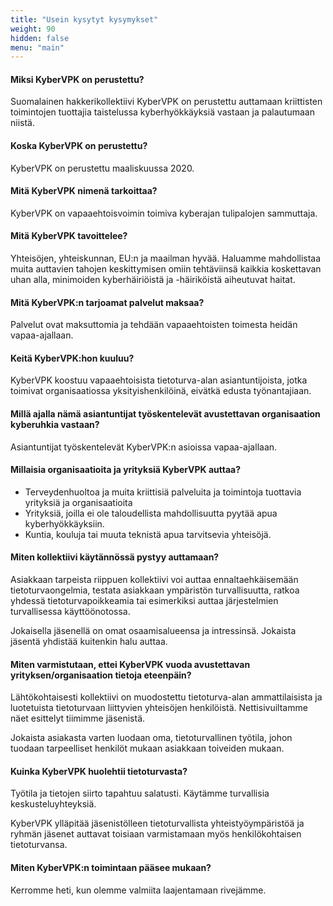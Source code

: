 ```yaml
---
title: "Usein kysytyt kysymykset"
weight: 90
hidden: false
menu: "main"
---
```


#### Miksi KyberVPK on perustettu?
Suomalainen hakkerikollektiivi KyberVPK on perustettu auttamaan kriittisten toimintojen tuottajia taistelussa kyberhyökkäyksiä vastaan ja palautumaan niistä.

#### Koska KyberVPK on perustettu?
KyberVPK on perustettu maaliskuussa 2020.

#### Mitä KyberVPK nimenä tarkoittaa?
KyberVPK on vapaaehtoisvoimin toimiva kyberajan tulipalojen sammuttaja.

#### Mitä KyberVPK tavoittelee?
Yhteisöjen, yhteiskunnan, EU:n ja maailman hyvää. Haluamme mahdollistaa muita auttavien tahojen keskittymisen omiin tehtäviinsä kaikkia koskettavan uhan alla, minimoiden kyberhäiriöistä ja -häiriköistä aiheutuvat haitat.

#### Mitä KyberVPK:n tarjoamat palvelut maksaa?
Palvelut ovat maksuttomia ja tehdään vapaaehtoisten toimesta heidän vapaa-ajallaan.

#### Keitä KyberVPK:hon kuuluu? 
KyberVPK koostuu vapaaehtoisista tietoturva-alan asiantuntijoista, jotka toimivat organisaatiossa yksityishenkilöinä, eivätkä edusta työnantajiaan. 

#### Millä ajalla nämä asiantuntijat työskentelevät avustettavan organisaation kyberuhkia vastaan?
Asiantuntijat työskentelevät KyberVPK:n asioissa vapaa-ajallaan.

#### Millaisia organisaatioita ja yrityksiä KyberVPK auttaa?
* Terveydenhuoltoa ja muita kriittisiä palveluita ja toimintoja tuottavia yrityksiä ja organisaatioita
* Yrityksiä, joilla ei ole taloudellista mahdollisuutta pyytää apua kyberhyökkäyksiin.
* Kuntia, kouluja tai muuta teknistä apua tarvitsevia yhteisöjä.

#### Miten kollektiivi käytännössä pystyy auttamaan?
Asiakkaan tarpeista riippuen kollektiivi voi auttaa ennaltaehkäisemään tietoturvaongelmia, testata asiakkaan ympäristön turvallisuutta, ratkoa yhdessä tietoturvapoikkeamia tai esimerkiksi auttaa järjestelmien turvallisessa käyttöönotossa.

Jokaisella jäsenellä on omat osaamisalueensa ja intressinsä. Jokaista jäsentä yhdistää kuitenkin halu auttaa. 

#### Miten varmistutaan, ettei KyberVPK vuoda avustettavan yrityksen/organisaation tietoja eteenpäin?
Lähtökohtaisesti kollektiivi on muodostettu tietoturva-alan ammattilaisista ja luotetuista tietoturvaan liittyvien yhteisöjen henkilöistä. Nettisivuiltamme näet esittelyt tiimimme jäsenistä.

Jokaista asiakasta varten luodaan oma, tietoturvallinen työtila, johon tuodaan tarpeelliset henkilöt mukaan asiakkaan toiveiden mukaan.

#### Kuinka KyberVPK huolehtii tietoturvasta?
Työtila ja tietojen siirto tapahtuu salatusti. Käytämme turvallisia keskusteluyhteyksiä.

KyberVPK ylläpitää jäsenistölleen tietoturvallista yhteistyöympäristöä ja ryhmän jäsenet auttavat toisiaan varmistamaan myös henkilökohtaisen tietoturvansa.

#### Miten KyberVPK:n toimintaan pääsee mukaan? 
Kerromme heti, kun olemme valmiita laajentamaan rivejämme. 
